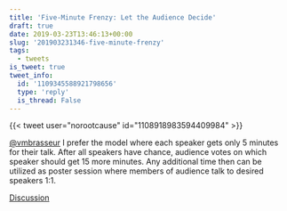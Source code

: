 ```yaml
---
title: 'Five-Minute Frenzy: Let the Audience Decide'
draft: true
date: 2019-03-23T13:46:13+00:00
slug: '201903231346-five-minute-frenzy'
tags:
  - tweets
is_tweet: true
tweet_info:
  id: '1109345588921798656'
  type: 'reply'
  is_thread: False
---
```




{{< tweet user="norootcause" id="1108918983594409984" >}}

[@vmbrasseur](https://x.com/vmbrasseur) I prefer the model where each speaker gets only 5 minutes for their talk. After all speakers have chance, audience votes on which speaker should get 15 more minutes. Any additional time then can be utilized as poster session where members of audience talk to desired speakers 1:1.

[Discussion](https://x.com/sytelus/status/1109345588921798656)
